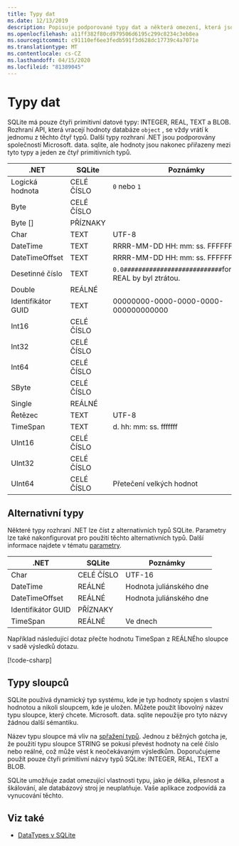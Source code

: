 ```yaml
---
title: Typy dat
ms.date: 12/13/2019
description: Popisuje podporované typy dat a některá omezení, která jsou kolem nich.
ms.openlocfilehash: a11ff382f80cd979506d6195c299c8234c3eb8ea
ms.sourcegitcommit: c91110ef6ee3fedb591f3d628dc17739c4a7071e
ms.translationtype: MT
ms.contentlocale: cs-CZ
ms.lasthandoff: 04/15/2020
ms.locfileid: "81389045"
---
```

# <a name="data-types"></a>Typy dat

SQLite má pouze čtyři primitivní datové typy: INTEGER, REAL, TEXT a BLOB. Rozhraní API, která vracejí hodnoty databáze `object` , se vždy vrátí k jednomu z těchto čtyř typů. Další typy rozhraní .NET jsou podporovány společností Microsoft. data. sqlite, ale hodnoty jsou nakonec přiřazeny mezi tyto typy a jeden ze čtyř primitivních typů.

| .NET           | SQLite  | Poznámky                                                       |
| -------------- | ------- | ------------------------------------------------------------- |
| Logická hodnota        | CELÉ ČÍSLO | `0` nebo `1`                                                    |
| Byte           | CELÉ ČÍSLO |                                                               |
| Byte []         | PŘÍZNAKY    |                                                               |
| Char           | TEXT    | UTF-8                                                         |
| DateTime       | TEXT    | RRRR-MM-DD HH: mm: ss. FFFFFFF                                   |
| DateTimeOffset | TEXT    | RRRR-MM-DD HH: mm: ss. FFFFFFFzzz                                |
| Desetinné číslo        | TEXT    | `0.0###########################`formátovat. REAL by byl ztrátou. |
| Double         | REÁLNÉ    |                                                               |
| Identifikátor GUID           | TEXT    | 00000000-0000-0000-0000-000000000000                          |
| Int16          | CELÉ ČÍSLO |                                                               |
| Int32          | CELÉ ČÍSLO |                                                               |
| Int64          | CELÉ ČÍSLO |                                                               |
| SByte          | CELÉ ČÍSLO |                                                               |
| Single         | REÁLNÉ    |                                                               |
| Řetězec         | TEXT    | UTF-8                                                         |
| TimeSpan       | TEXT    | d. hh: mm: ss. fffffff                                            |
| UInt16         | CELÉ ČÍSLO |                                                               |
| UInt32         | CELÉ ČÍSLO |                                                               |
| UInt64         | CELÉ ČÍSLO | Přetečení velkých hodnot                                         |

## <a name="alternative-types"></a>Alternativní typy

Některé typy rozhraní .NET lze číst z alternativních typů SQLite. Parametry lze také nakonfigurovat pro použití těchto alternativních typů. Další informace najdete v tématu [parametry](parameters.md#alternative-types).

| .NET           | SQLite  | Poznámky          |
| -------------- | ------- | ---------------- |
| Char           | CELÉ ČÍSLO | UTF-16           |
| DateTime       | REÁLNÉ    | Hodnota juliánského dne |
| DateTimeOffset | REÁLNÉ    | Hodnota juliánského dne |
| Identifikátor GUID           | PŘÍZNAKY    |                  |
| TimeSpan       | REÁLNÉ    | Ve dnech          |

Například následující dotaz přečte hodnotu TimeSpan z REÁLNÉho sloupce v sadě výsledků dotazu.

[!code-csharp[](../../../../samples/snippets/standard/data/sqlite/DateAndTimeSample/Program.cs?name=snippet_AlternativeType)]

## <a name="column-types"></a>Typy sloupců

SQLite používá dynamický typ systému, kde je typ hodnoty spojen s vlastní hodnotou a nikoli sloupcem, kde je uložen. Můžete použít libovolný název typu sloupce, který chcete. Microsoft. data. sqlite nepoužije pro tyto názvy žádnou další sémantiku.

Název typu sloupce má vliv na [spřažení typů](https://www.sqlite.org/datatype3.html#type_affinity). Jednou z běžných gotcha je, že použití typu sloupce STRING se pokusí převést hodnoty na celé číslo nebo reálné, což může vést k neočekávaným výsledkům. Doporučujeme použít pouze čtyři primitivní názvy typů SQLite: INTEGER, REAL, TEXT a BLOB.

SQLite umožňuje zadat omezující vlastnosti typu, jako je délka, přesnost a škálování, ale databázový stroj je neuplatňuje. Vaše aplikace zodpovídá za vynucování těchto.

## <a name="see-also"></a>Viz také

- [DataTypes v SQLite](https://www.sqlite.org/datatype3.html)
